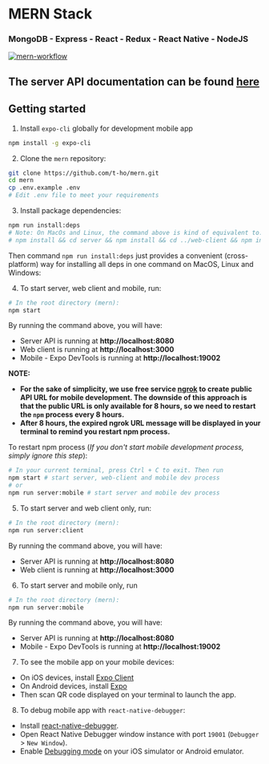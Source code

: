 # MERN Stack

### MongoDB - Express - React - Redux - React Native - NodeJS

[![mern-workflow](https://raw.githubusercontent.com/t-ho/mern/master/mern-flow.gif)](https://github.com/t-ho/mern)

## The server API documentation can be found [here](./server/README.md)

## Getting started

1. Install `expo-cli` globally for development mobile app

```bash
npm install -g expo-cli
```

2. Clone the `mern` repository:

```bash
git clone https://github.com/t-ho/mern.git
cd mern
cp .env.example .env
# Edit .env file to meet your requirements
```

3. Install package dependencies:

```bash
npm run install:deps
# Note: On MacOs and Linux, the command above is kind of equivalent to:
# npm install && cd server && npm install && cd ../web-client && npm install && cd ../mobile && npm install && cd ..
```

Then command `npm run install:deps` just provides a convenient (cross-platform) way for installing all deps in one command on MacOS, Linux and Windows:

4. To start server, web client and mobile, run:

```bash
# In the root directory (mern):
npm start
```

By running the command above, you will have:

- Server API is running at **http://localhost:8080**
- Web client is running at **http://localhost:3000**
- Mobile - Expo DevTools is running at **http://localhost:19002**

**NOTE:**

- **For the sake of simplicity, we use free service [ngrok](https://ngrok.com/) to create public API URL for mobile development. The downside of this approach is that the public URL is only available for 8 hours, so we need to restart the `npm` process every 8 hours.**
- **After 8 hours, the expired ngrok URL message will be displayed in your terminal to remind you restart npm process.**

To restart npm process (_If you don't start mobile development process, simply ignore this step_):

```bash
# In your current terminal, press Ctrl + C to exit. Then run
npm start # start server, web-client and mobile dev process
# or
npm run server:mobile # start server and mobile dev process
```

5. To start server and web client only, run:

```bash
# In the root directory (mern):
npm run server:client
```

By running the command above, you will have:

- Server API is running at **http://localhost:8080**
- Web client is running at **http://localhost:3000**

6. To start server and mobile only, run

```bash
# In the root directory (mern):
npm run server:mobile
```

By running the command above, you will have:

- Server API is running at **http://localhost:8080**
- Mobile - Expo DevTools is running at **http://localhost:19002**

7. To see the mobile app on your mobile devices:

- On iOS devices, install [Expo Client](https://apps.apple.com/us/app/expo-client/id982107779)
- On Android devices, install [Expo](https://play.google.com/store/apps/details?id=host.exp.exponent&hl=en_US)
- Then scan QR code displayed on your terminal to launch the app.

8. To debug mobile app with `react-native-debugger`:

- Install [react-native-debugger](https://github.com/jhen0409/react-native-debugger/releases).
- Open React Native Debugger window instance with port `19001` (`Debugger` > `New Window`).
- Enable [Debugging mode](https://facebook.github.io/react-native/docs/debugging.html#accessing-the-in-app-developer-menu) on your iOS simulator or Android emulator.
